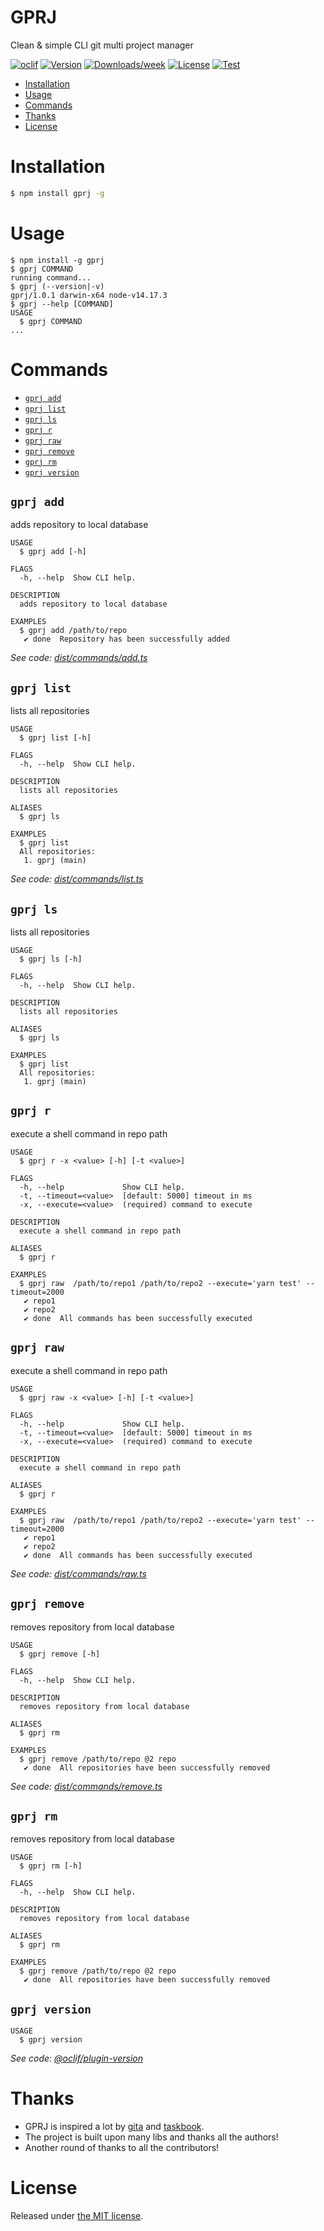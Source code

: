 GPRJ
====

Clean &amp; simple CLI git multi project manager

[![oclif](https://img.shields.io/badge/cli-oclif-brightgreen.svg)](https://oclif.io)
[![Version](https://img.shields.io/npm/v/gprj.svg)](https://npmjs.org/package/gprj)
[![Downloads/week](https://img.shields.io/npm/dw/gprj.svg)](https://npmjs.org/package/gprj)
[![License](https://img.shields.io/npm/l/gprj.svg)](https://github.com/dolfbarr/gprj/blob/master/package.json)
[![Test](https://github.com/dolfbarr/gprj/actions/workflows/push.yaml/badge.svg?branch=main&event=push)](https://github.com/dolfbarr/gprj/actions/workflows/push.yaml)

<!-- toc -->
* [Installation](#installation)
* [Usage](#usage)
* [Commands](#commands)
* [Thanks](#thanks)
* [License](#license)
<!-- tocstop -->

# Installation

```sh
$ npm install gprj -g
```

# Usage
<!-- usage -->
```sh-session
$ npm install -g gprj
$ gprj COMMAND
running command...
$ gprj (--version|-v)
gprj/1.0.1 darwin-x64 node-v14.17.3
$ gprj --help [COMMAND]
USAGE
  $ gprj COMMAND
...
```
<!-- usagestop -->
# Commands
<!-- commands -->
* [`gprj add`](#gprj-add)
* [`gprj list`](#gprj-list)
* [`gprj ls`](#gprj-ls)
* [`gprj r`](#gprj-r)
* [`gprj raw`](#gprj-raw)
* [`gprj remove`](#gprj-remove)
* [`gprj rm`](#gprj-rm)
* [`gprj version`](#gprj-version)

## `gprj add`

adds repository to local database

```
USAGE
  $ gprj add [-h]

FLAGS
  -h, --help  Show CLI help.

DESCRIPTION
  adds repository to local database

EXAMPLES
  $ gprj add /path/to/repo
   ✔ done  Repository has been successfully added
```

_See code: [dist/commands/add.ts](https://github.com/dolfbarr/gprj/blob/v1.0.1/dist/commands/add.ts)_

## `gprj list`

lists all repositories

```
USAGE
  $ gprj list [-h]

FLAGS
  -h, --help  Show CLI help.

DESCRIPTION
  lists all repositories

ALIASES
  $ gprj ls

EXAMPLES
  $ gprj list
  All repositories:
   1. gprj (main)
```

_See code: [dist/commands/list.ts](https://github.com/dolfbarr/gprj/blob/v1.0.1/dist/commands/list.ts)_

## `gprj ls`

lists all repositories

```
USAGE
  $ gprj ls [-h]

FLAGS
  -h, --help  Show CLI help.

DESCRIPTION
  lists all repositories

ALIASES
  $ gprj ls

EXAMPLES
  $ gprj list
  All repositories:
   1. gprj (main)
```

## `gprj r`

execute a shell command in repo path

```
USAGE
  $ gprj r -x <value> [-h] [-t <value>]

FLAGS
  -h, --help             Show CLI help.
  -t, --timeout=<value>  [default: 5000] timeout in ms
  -x, --execute=<value>  (required) command to execute

DESCRIPTION
  execute a shell command in repo path

ALIASES
  $ gprj r

EXAMPLES
  $ gprj raw  /path/to/repo1 /path/to/repo2 --execute='yarn test' --timeout=2000
   ✔ repo1
   ✔ repo2
   ✔ done  All commands has been successfully executed
```

## `gprj raw`

execute a shell command in repo path

```
USAGE
  $ gprj raw -x <value> [-h] [-t <value>]

FLAGS
  -h, --help             Show CLI help.
  -t, --timeout=<value>  [default: 5000] timeout in ms
  -x, --execute=<value>  (required) command to execute

DESCRIPTION
  execute a shell command in repo path

ALIASES
  $ gprj r

EXAMPLES
  $ gprj raw  /path/to/repo1 /path/to/repo2 --execute='yarn test' --timeout=2000
   ✔ repo1
   ✔ repo2
   ✔ done  All commands has been successfully executed
```

_See code: [dist/commands/raw.ts](https://github.com/dolfbarr/gprj/blob/v1.0.1/dist/commands/raw.ts)_

## `gprj remove`

removes repository from local database

```
USAGE
  $ gprj remove [-h]

FLAGS
  -h, --help  Show CLI help.

DESCRIPTION
  removes repository from local database

ALIASES
  $ gprj rm

EXAMPLES
  $ gprj remove /path/to/repo @2 repo
   ✔ done  All repositories have been successfully removed
```

_See code: [dist/commands/remove.ts](https://github.com/dolfbarr/gprj/blob/v1.0.1/dist/commands/remove.ts)_

## `gprj rm`

removes repository from local database

```
USAGE
  $ gprj rm [-h]

FLAGS
  -h, --help  Show CLI help.

DESCRIPTION
  removes repository from local database

ALIASES
  $ gprj rm

EXAMPLES
  $ gprj remove /path/to/repo @2 repo
   ✔ done  All repositories have been successfully removed
```

## `gprj version`

```
USAGE
  $ gprj version
```

_See code: [@oclif/plugin-version](https://github.com/oclif/plugin-version/blob/v1.0.4/src/commands/version.ts)_
<!-- commandsstop -->

# Thanks
- GPRJ is inspired a lot by [gita](https://github.com/nosarthur/gita) and [taskbook](https://github.com/klaussinani/taskbook).
- The project is built upon many libs and thanks all the authors!
- Another round of thanks to all the contributors!

# License

Released under [the MIT license](LICENSE).
